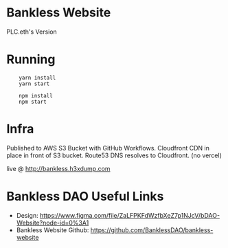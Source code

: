 # Bankless Website 

PLC.eth's Version

# Running

```
    yarn install 
    yarn start
```

```
    npm install 
    npm start
```

# Infra

Published to AWS S3 Bucket with GitHub Workflows.  Cloudfront CDN in place in front of S3 bucket.  Route53 DNS resolves to Cloudfront.  (no vercel)

live @ http://bankless.h3xdump.com

# Bankless DAO Useful Links

*   Design: https://www.figma.com/file/ZaLFPKFdWzfbXeZ7p1NJcV/bDAO-Website?node-id=0%3A1
*   Bankless Website Github: https://github.com/BanklessDAO/bankless-website
